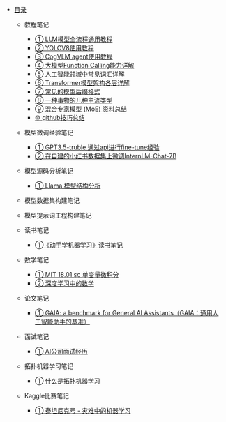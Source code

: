 * [目录](README.md)
  * 教程笔记
    * [① LLM模型全流程通用教程](教程笔记/ch01.md)
    * [② YOLOV8使用教程](教程笔记/ch02.md)
    * [③ CogVLM agent使用教程](教程笔记/ch03.md)
    * [④ 大模型Function Calling能力详解](教程笔记/ch04.md)
    * [⑤ 人工智能领域中常见词汇详解](教程笔记/ch05.md)
    * [⑥ Transformer模型架构各层详解](教程笔记/ch06.md)
    * [⑦ 常见的模型后缀格式](教程笔记/ch07.md)
    * [⑧ 一种事物的几种主流类型](教程笔记/ch08.md)
    * [⑨ 混合专家模型 (MoE) 资料总结](教程笔记/ch09.md)
    * [⑩ github技巧总结](教程笔记/ch10.md)
  * 模型微调经验笔记
    * [① GPT3.5-truble 通过api进行fine-tune经验](模型微调经验笔记/ch01.md)
    * [② 在自建的小红书数据集上微调InternLM-Chat-7B](模型微调经验笔记/ch02.md)
  * 模型源码分析笔记
    * [① Llama 模型结构分析](模型源码分析笔记/ch01.md)
  * 模型数据集构建笔记

  * 模型提示词工程构建笔记

  * 读书笔记
    * [①《动手学机器学习》读书笔记](读书笔记/ch01.md)
  * 数学笔记
    * [① MIT 18.01 sc  单变量微积分](数学笔记/ch01.md)
    * [② 深度学习中的数学](数学笔记/ch02.md)
  * 论文笔记
    * [① GAIA: a benchmark for General AI Assistants（GAIA：通用人工智能助手的基准） ](论文笔记/ch01.md)
  * 面试笔记
    * [① AI公司面试经历](面试笔记/ch01.md)
  * 拓扑机器学习笔记
    * [① 什么是拓扑机器学习](拓扑机器学习笔记/ch01.md)
  * Kaggle比赛笔记
    * [① 泰坦尼克号 - 灾难中的机器学习](Kaggle比赛笔记/ch01.md)
